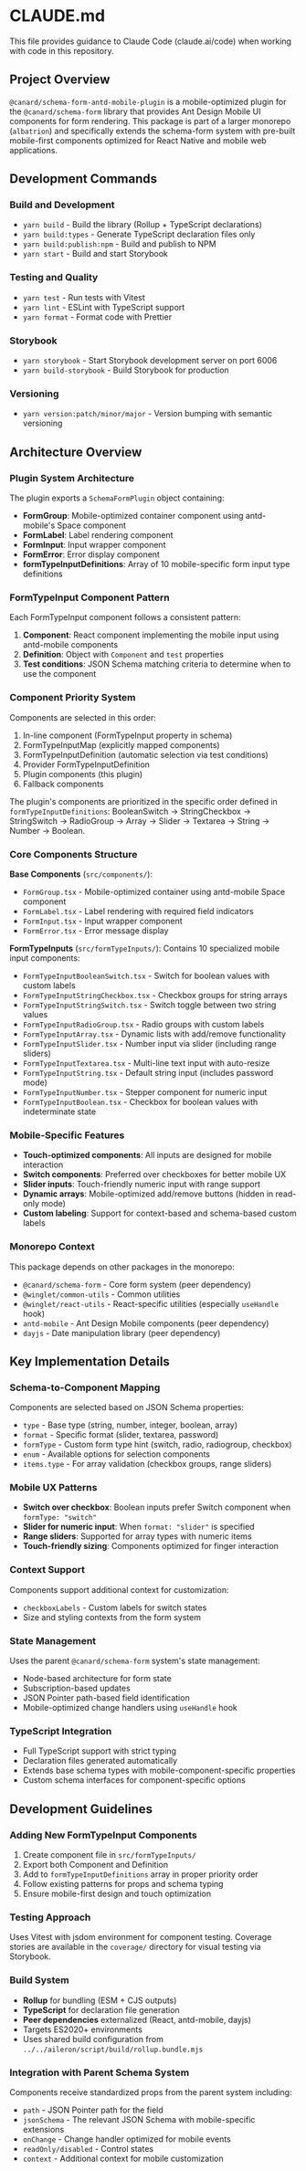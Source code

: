 # CLAUDE.md

This file provides guidance to Claude Code (claude.ai/code) when working with code in this repository.

## Project Overview

`@canard/schema-form-antd-mobile-plugin` is a mobile-optimized plugin for the `@canard/schema-form` library that provides Ant Design Mobile UI components for form rendering. This package is part of a larger monorepo (`albatrion`) and specifically extends the schema-form system with pre-built mobile-first components optimized for React Native and mobile web applications.

## Development Commands

### Build and Development

- `yarn build` - Build the library (Rollup + TypeScript declarations)
- `yarn build:types` - Generate TypeScript declaration files only
- `yarn build:publish:npm` - Build and publish to NPM
- `yarn start` - Build and start Storybook

### Testing and Quality

- `yarn test` - Run tests with Vitest
- `yarn lint` - ESLint with TypeScript support
- `yarn format` - Format code with Prettier

### Storybook

- `yarn storybook` - Start Storybook development server on port 6006
- `yarn build-storybook` - Build Storybook for production

### Versioning

- `yarn version:patch/minor/major` - Version bumping with semantic versioning

## Architecture Overview

### Plugin System Architecture

The plugin exports a `SchemaFormPlugin` object containing:

- **FormGroup**: Mobile-optimized container component using antd-mobile's Space component
- **FormLabel**: Label rendering component
- **FormInput**: Input wrapper component
- **FormError**: Error display component
- **formTypeInputDefinitions**: Array of 10 mobile-specific form input type definitions

### FormTypeInput Component Pattern

Each FormTypeInput component follows a consistent pattern:

1. **Component**: React component implementing the mobile input using antd-mobile components
2. **Definition**: Object with `Component` and `test` properties
3. **Test conditions**: JSON Schema matching criteria to determine when to use the component

### Component Priority System

Components are selected in this order:

1. In-line component (FormTypeInput property in schema)
2. FormTypeInputMap (explicitly mapped components)
3. FormTypeInputDefinition (automatic selection via test conditions)
4. Provider FormTypeInputDefinition
5. Plugin components (this plugin)
6. Fallback components

The plugin's components are prioritized in the specific order defined in `formTypeInputDefinitions`: BooleanSwitch → StringCheckbox → StringSwitch → RadioGroup → Array → Slider → Textarea → String → Number → Boolean.

### Core Components Structure

**Base Components** (`src/components/`):

- `FormGroup.tsx` - Mobile-optimized container using antd-mobile Space component
- `FormLabel.tsx` - Label rendering with required field indicators
- `FormInput.tsx` - Input wrapper component
- `FormError.tsx` - Error message display

**FormTypeInputs** (`src/formTypeInputs/`):
Contains 10 specialized mobile input components:

- `FormTypeInputBooleanSwitch.tsx` - Switch for boolean values with custom labels
- `FormTypeInputStringCheckbox.tsx` - Checkbox groups for string arrays
- `FormTypeInputStringSwitch.tsx` - Switch toggle between two string values
- `FormTypeInputRadioGroup.tsx` - Radio groups with custom labels
- `FormTypeInputArray.tsx` - Dynamic lists with add/remove functionality
- `FormTypeInputSlider.tsx` - Number input via slider (including range sliders)
- `FormTypeInputTextarea.tsx` - Multi-line text input with auto-resize
- `FormTypeInputString.tsx` - Default string input (includes password mode)
- `FormTypeInputNumber.tsx` - Stepper component for numeric input
- `FormTypeInputBoolean.tsx` - Checkbox for boolean values with indeterminate state

### Mobile-Specific Features

- **Touch-optimized components**: All inputs are designed for mobile interaction
- **Switch components**: Preferred over checkboxes for better mobile UX
- **Slider inputs**: Touch-friendly numeric input with range support
- **Dynamic arrays**: Mobile-optimized add/remove buttons (hidden in read-only mode)
- **Custom labeling**: Support for context-based and schema-based custom labels

### Monorepo Context

This package depends on other packages in the monorepo:

- `@canard/schema-form` - Core form system (peer dependency)
- `@winglet/common-utils` - Common utilities
- `@winglet/react-utils` - React-specific utilities (especially `useHandle` hook)
- `antd-mobile` - Ant Design Mobile components (peer dependency)
- `dayjs` - Date manipulation library (peer dependency)

## Key Implementation Details

### Schema-to-Component Mapping

Components are selected based on JSON Schema properties:

- `type` - Base type (string, number, integer, boolean, array)
- `format` - Specific format (slider, textarea, password)
- `formType` - Custom form type hint (switch, radio, radiogroup, checkbox)
- `enum` - Available options for selection components
- `items.type` - For array validation (checkbox groups, range sliders)

### Mobile UX Patterns

- **Switch over checkbox**: Boolean inputs prefer Switch component when `formType: "switch"`
- **Slider for numeric input**: When `format: "slider"` is specified
- **Range sliders**: Supported for array types with numeric items
- **Touch-friendly sizing**: Components optimized for finger interaction

### Context Support

Components support additional context for customization:

- `checkboxLabels` - Custom labels for switch states
- Size and styling contexts from the form system

### State Management

Uses the parent `@canard/schema-form` system's state management:

- Node-based architecture for form state
- Subscription-based updates
- JSON Pointer path-based field identification
- Mobile-optimized change handlers using `useHandle` hook

### TypeScript Integration

- Full TypeScript support with strict typing
- Declaration files generated automatically
- Extends base schema types with mobile-component-specific properties
- Custom schema interfaces for component-specific options

## Development Guidelines

### Adding New FormTypeInput Components

1. Create component file in `src/formTypeInputs/`
2. Export both Component and Definition
3. Add to `formTypeInputDefinitions` array in proper priority order
4. Follow existing patterns for props and schema typing
5. Ensure mobile-first design and touch optimization

### Testing Approach

Uses Vitest with jsdom environment for component testing. Coverage stories are available in the `coverage/` directory for visual testing via Storybook.

### Build System

- **Rollup** for bundling (ESM + CJS outputs)
- **TypeScript** for declaration file generation
- **Peer dependencies** externalized (React, antd-mobile, dayjs)
- Targets ES2020+ environments
- Uses shared build configuration from `../../aileron/script/build/rollup.bundle.mjs`

### Integration with Parent Schema System

Components receive standardized props from the parent system including:

- `path` - JSON Pointer path for the field
- `jsonSchema` - The relevant JSON Schema with mobile-specific extensions
- `onChange` - Change handler optimized for mobile events
- `readOnly/disabled` - Control states
- `context` - Additional context for mobile customization
